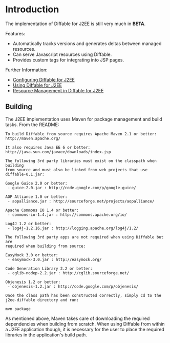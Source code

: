 # Introduction #

The implementation of Diffable for J2EE is still very much in **BETA**.

Features:
  * Automatically tracks versions and generates deltas between managed resources.
  * Can serve Javascript resources using Diffable.
  * Provides custom tags for integrating into JSP pages.

Further Information:
  * [Configuring Diffable for J2EE](WikiJ2eeDiffableConfigure.md)
  * [Using Diffable for J2EE](WikiJ2eeUsingDiffable.md)
  * [Resource Management in Diffable for J2EE](WikiJ2eeResourceManagement.md)

## Building ##

The J2EE implementation uses Maven for package management and build tasks. From the README:

```
To build Diffable from source requires Apache Maven 2.1 or better:
http://maven.apache.org/

It also requires Java EE 6 or better:
http://java.sun.com/javaee/downloads/index.jsp

The following 3rd party libraries must exist on the classpath when building
from source and must also be linked from web projects that use diffable-0.1.jar:

Google Guice 2.0 or better:
 - guice-2.0.jar : http://code.google.com/p/google-guice/

AOP Alliance 1.0 or better:
 - aopalliance.jar : http://sourceforge.net/projects/aopalliance/

Apache Commons IO 1.4 or better:
 - commons-io-1.4.jar : http://commons.apache.org/io/
 
Log4J 1.2 or better:
 - log4j-1.2.16.jar : http://logging.apache.org/log4j/1.2/
 
The following 3rd party apps are not required when using Diffable but are
required when building from source:

EasyMock 3.0 or better:
 - easymock-3.0.jar : http://easymock.org/

Code Generation Library 2.2 or better:
 - cglib-nodep-2.2.jar : http://cglib.sourceforge.net/

Objenesis 1.2 or better:
 - objenesis-1.2.jar : http://code.google.com/p/objenesis/
 
Once the class path has been constructed correctly, simply cd to the
j2ee-diffable directory and run:

mvn package
```

As mentioned above, Maven takes care of downloading the required dependencies when building from scratch.  When using Diffable from within a J2EE application though, it is necessary for the user to place the required libraries in the application's build path.